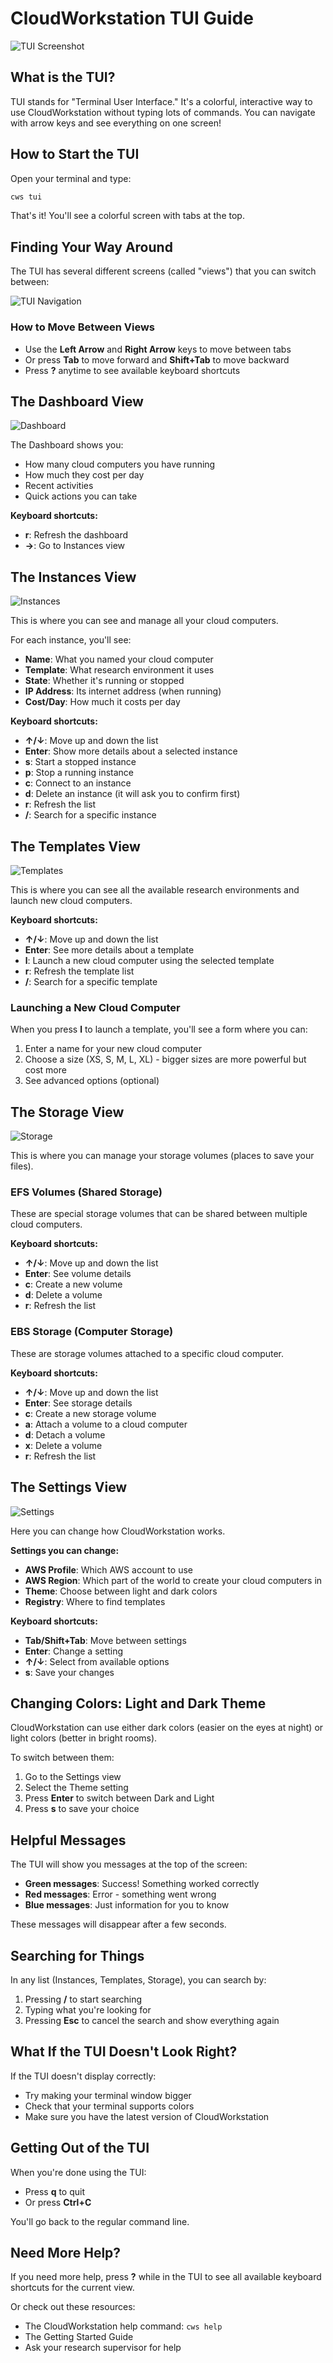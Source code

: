 # CloudWorkstation TUI Guide

![TUI Screenshot](https://via.placeholder.com/800x400?text=CloudWorkstation+TUI)

## What is the TUI?

TUI stands for "Terminal User Interface." It's a colorful, interactive way to use CloudWorkstation without typing lots of commands. You can navigate with arrow keys and see everything on one screen!

## How to Start the TUI

Open your terminal and type:

```bash
cws tui
```

That's it! You'll see a colorful screen with tabs at the top.

## Finding Your Way Around

The TUI has several different screens (called "views") that you can switch between:

![TUI Navigation](https://via.placeholder.com/600x100?text=Dashboard+|+Instances+|+Templates+|+Storage+|+Settings)

### How to Move Between Views

- Use the **Left Arrow** and **Right Arrow** keys to move between tabs
- Or press **Tab** to move forward and **Shift+Tab** to move backward
- Press **?** anytime to see available keyboard shortcuts

## The Dashboard View

![Dashboard](https://via.placeholder.com/600x300?text=Dashboard+View)

The Dashboard shows you:
- How many cloud computers you have running
- How much they cost per day
- Recent activities
- Quick actions you can take

**Keyboard shortcuts:**
- **r**: Refresh the dashboard
- **→**: Go to Instances view

## The Instances View

![Instances](https://via.placeholder.com/600x300?text=Instances+View)

This is where you can see and manage all your cloud computers.

For each instance, you'll see:
- **Name**: What you named your cloud computer
- **Template**: What research environment it uses
- **State**: Whether it's running or stopped
- **IP Address**: Its internet address (when running)
- **Cost/Day**: How much it costs per day

**Keyboard shortcuts:**
- **↑/↓**: Move up and down the list
- **Enter**: Show more details about a selected instance
- **s**: Start a stopped instance
- **p**: Stop a running instance
- **c**: Connect to an instance
- **d**: Delete an instance (it will ask you to confirm first)
- **r**: Refresh the list
- **/**: Search for a specific instance

## The Templates View

![Templates](https://via.placeholder.com/600x300?text=Templates+View)

This is where you can see all the available research environments and launch new cloud computers.

**Keyboard shortcuts:**
- **↑/↓**: Move up and down the list
- **Enter**: See more details about a template
- **l**: Launch a new cloud computer using the selected template
- **r**: Refresh the template list
- **/**: Search for a specific template

### Launching a New Cloud Computer

When you press **l** to launch a template, you'll see a form where you can:

1. Enter a name for your new cloud computer
2. Choose a size (XS, S, M, L, XL) - bigger sizes are more powerful but cost more
3. See advanced options (optional)

## The Storage View

![Storage](https://via.placeholder.com/600x300?text=Storage+View)

This is where you can manage your storage volumes (places to save your files).

### EFS Volumes (Shared Storage)

These are special storage volumes that can be shared between multiple cloud computers.

**Keyboard shortcuts:**
- **↑/↓**: Move up and down the list
- **Enter**: See volume details
- **c**: Create a new volume
- **d**: Delete a volume
- **r**: Refresh the list

### EBS Storage (Computer Storage)

These are storage volumes attached to a specific cloud computer.

**Keyboard shortcuts:**
- **↑/↓**: Move up and down the list
- **Enter**: See storage details
- **c**: Create a new storage volume
- **a**: Attach a volume to a cloud computer
- **d**: Detach a volume
- **x**: Delete a volume
- **r**: Refresh the list

## The Settings View

![Settings](https://via.placeholder.com/600x300?text=Settings+View)

Here you can change how CloudWorkstation works.

**Settings you can change:**
- **AWS Profile**: Which AWS account to use
- **AWS Region**: Which part of the world to create your cloud computers in
- **Theme**: Choose between light and dark colors
- **Registry**: Where to find templates

**Keyboard shortcuts:**
- **Tab/Shift+Tab**: Move between settings
- **Enter**: Change a setting
- **↑/↓**: Select from available options
- **s**: Save your changes

## Changing Colors: Light and Dark Theme

CloudWorkstation can use either dark colors (easier on the eyes at night) or light colors (better in bright rooms).

To switch between them:
1. Go to the Settings view
2. Select the Theme setting
3. Press **Enter** to switch between Dark and Light
4. Press **s** to save your choice

## Helpful Messages

The TUI will show you messages at the top of the screen:

- **Green messages**: Success! Something worked correctly
- **Red messages**: Error - something went wrong
- **Blue messages**: Just information for you to know

These messages will disappear after a few seconds.

## Searching for Things

In any list (Instances, Templates, Storage), you can search by:

1. Pressing **/** to start searching
2. Typing what you're looking for
3. Pressing **Esc** to cancel the search and show everything again

## What If the TUI Doesn't Look Right?

If the TUI doesn't display correctly:
- Try making your terminal window bigger
- Check that your terminal supports colors
- Make sure you have the latest version of CloudWorkstation

## Getting Out of the TUI

When you're done using the TUI:
- Press **q** to quit
- Or press **Ctrl+C**

You'll go back to the regular command line.

## Need More Help?

If you need more help, press **?** while in the TUI to see all available keyboard shortcuts for the current view.

Or check out these resources:
- The CloudWorkstation help command: `cws help`
- The Getting Started Guide
- Ask your research supervisor for help